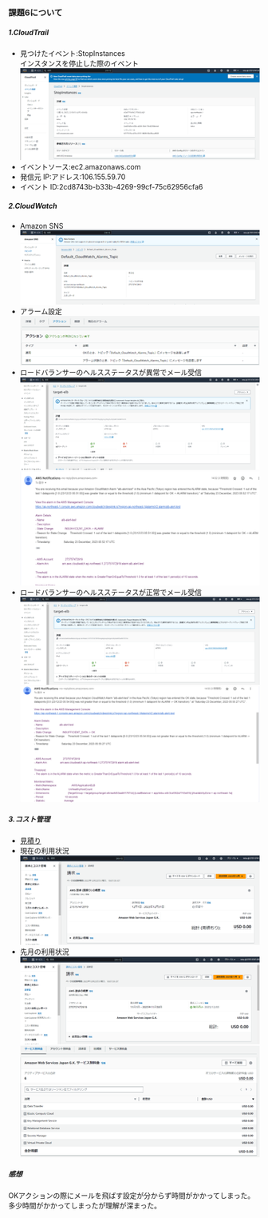 ### 課題6について
##### 1.CloudTrail  
- 見つけたイベント:StopInstances  
インスタンスを停止した際のイベント  
![vpc](img06/event.png)  
- イベントソース:ec2.amazonaws.com  
- 発信元 IP:アドレス:106.155.59.70  
- イベント ID:2cd8743b-b33b-4269-99cf-75c62956cfa6  
  
##### 2.CloudWatch  
- Amazon SNS  
![ec2-overview.png ](img06/amazon-sns.png)  
- アラーム設定  
![alerm.png ](img06/alerm.png)  
- ロードバランサーのヘルスステータスが異常でメール受信  
![error-check.png ](img06/error-check.png)  
![error-mail.png ](img06/error-mail.png)  
- ロードバランサーのヘルスステータスが正常でメール受信  
![ok-check.png ](img06/ok-check.png)  
![ok-mail.png ](img06/ok-mail.png)  

##### 3.コスト管理  
- [見積り](https://calculator.aws/#/estimate?id=69df436288e532afa2676f3334be09f3dfbe56f1)  
- 現在の利用状況  
![thismonth-bill](img06/thismonth-bill.png) 
- 先月の利用状況  
![lastmonth-bill](img06/lastmonth-bill.png)  
![lastmonth-bill-detail](img06/lastmonth-bill-detail.png) 

##### 感想    
OKアクションの際にメールを飛ばす設定が分からず時間がかかってしまった。  
多少時間がかかってしまったが理解が深まった。
